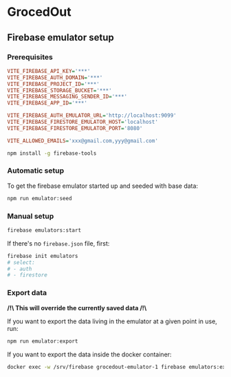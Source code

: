 # GrocedOut

## Firebase emulator setup

### Prerequisites

```ini
VITE_FIREBASE_API_KEY='***'
VITE_FIREBASE_AUTH_DOMAIN='***'
VITE_FIREBASE_PROJECT_ID='***'
VITE_FIREBASE_STORAGE_BUCKET='***'
VITE_FIREBASE_MESSAGING_SENDER_ID='***'
VITE_FIREBASE_APP_ID='***'

VITE_FIREBASE_AUTH_EMULATOR_URL='http://localhost:9099'
VITE_FIREBASE_FIRESTORE_EMULATOR_HOST='localhost'
VITE_FIREBASE_FIRESTORE_EMULATOR_PORT='8080'

VITE_ALLOWED_EMAILS='xxx@gmail.com,yyy@gmail.com'
```

```sh
npm install -g firebase-tools
```

### Automatic setup

To get the firebase emulator started up and seeded with base data:

```sh
npm run emulator:seed
```

### Manual setup

```sh
firebase emulators:start
```

If there's no `firebase.json` file, first:

```sh
firebase init emulators
# select:
# - auth
# - firestore

```

### Export data

**/!\ This will override the currently saved data /!\\**

If you want to export the data living in the emulator at a given point in use, run:

```sh
npm run emulator:export
```

If you want to export the data inside the docker container:

```sh
docker exec -w /srv/firebase grocedout-emulator-1 firebase emulators:export --force ./data/export 
```